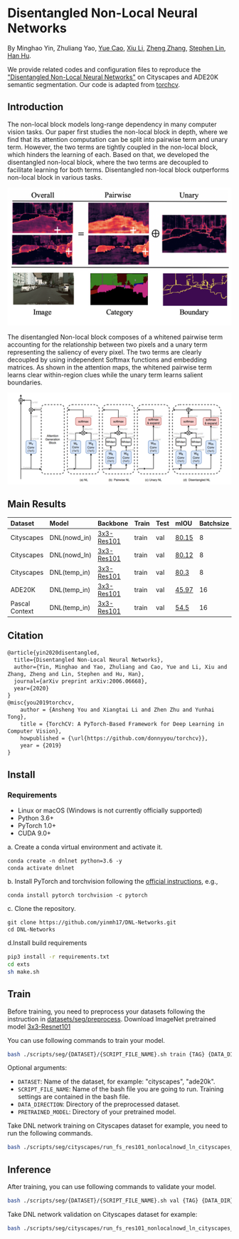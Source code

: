 # Disentangled Non-Local Neural Networks

By Minghao Yin, Zhuliang Yao, [Yue Cao](http://yue-cao.me/), [Xiu Li](https://scholar.google.com/citations?user=Xrh1OIUAAAAJ&hl=zh-CN), [Zheng Zhang](https://stupidzz.github.io/), [Stephen Lin](https://scholar.google.com/citations?hl=zh-CN&user=c3PYmxUAAAAJ), [Han Hu](https://ancientmooner.github.io/).

We provide related codes and configuration files to reproduce the ["Disentangled Non-Local Neural Networks"](https://arxiv.org/pdf/2006.06668.pdf) on Cityscapes and ADE20K semantic segmentation. Our code is adapted from [torchcv](https://github.com/donnyyou/torchcv).

## Introduction 

The non-local block models long-range dependency in many computer vision tasks. Our paper first studies the non-local block in depth, where we find that its attention computation can be split into pairwise term and unary term. However, the two terms are tightly coupled in the non-local block, which hinders the learning of each. 
Based on that, we developed the disentangled non-local block, where the two terms are decoupled to facilitate learning for both terms. Disentangled non-local block outperforms non-local block in various tasks.

<div align="center">
  <img src="demo/dnl.png" width="600" />
</div>

The disentangled Non-local block composes of a whitened pairwise term accounting for the relationship between two pixels and a unary term representing the saliency of every pixel. The two terms are clearly decoupled by using independent Softmax functions and embedding matrices. As shown in the attention maps, the whitened pairwise term learns clear within-region clues while the unary term learns salient boundaries.

<div align="center">
  <img src="demo/dnl_structure.PNG" width="600" />
</div>

## Main Results

| Dataset | Model | Backbone | Train | Test | mIOU | Batchsize | Scripts |
|:--------|:---------|:------|:------|:------|:------|:------|:------|
| Cityscapes | DNL(nowd_in) | [3x3-Res101](https://drive.google.com/open?id=1bUzCKazlh8ElGVYWlABBAb0b0uIqFgtR) | train | val | [80.15](https://drive.google.com/drive/folders/1wp14HRKZjNzU5rjmDi4zen-w-0Z8LSMs) | 8 | [DNL_nowd_in](https://github.com/yinmh17/DNL-Networks/blob/master/scripts/seg/cityscapes/run_fs_res101_nonlocalnowd_in_cityscapes_seg.sh)|
| Cityscapes | DNL(nowd_ln) | [3x3-Res101](https://drive.google.com/open?id=1bUzCKazlh8ElGVYWlABBAb0b0uIqFgtR) | train | val | [80.12](https://drive.google.com/drive/folders/1LZDxjdr4z7MDTuOR0r_KZEuLNRkymFf_) | 8 | [DNL_nowd_ln](https://github.com/yinmh17/DNL-Networks/blob/master/scripts/seg/cityscapes/run_fs_res101_nonlocalnowd_ln_cityscapes_seg.sh)|
| Cityscapes | DNL(temp_in) | [3x3-Res101](https://drive.google.com/open?id=1bUzCKazlh8ElGVYWlABBAb0b0uIqFgtR) | train | val | [80.3](https://drive.google.com/drive/folders/1aDvuBFi9cFBxo87syPewpjR2eAvNUtv-) | 8 | [DNL_temp_in](https://github.com/yinmh17/DNL-Networks/blob/master/scripts/seg/cityscapes/run_fs_res101_nonlocal_in_cityscapes_seg.sh)|
| ADE20K | DNL(temp_in) | [3x3-Res101](https://drive.google.com/open?id=1bUzCKazlh8ElGVYWlABBAb0b0uIqFgtR) | train | val | [45.97](https://drive.google.com/drive/folders/1zTqdDcAyyWPZwTp3ktc7uDClAAwjjStc) | 16 | [DNL_temp_in](https://github.com/yinmh17/DNL-Networks/blob/master/scripts/seg/ade20k/run_fs_res101_nonlocalbn_ade20k_seg.sh)|
| Pascal Context | DNL(temp_in) | [3x3-Res101](https://drive.google.com/open?id=1bUzCKazlh8ElGVYWlABBAb0b0uIqFgtR) | train | val | [54.5](https://drive.google.com/file/d/1Z0KAd2-G1XWkvAmruH41LMO0iHCTQf7C/view?usp=sharing) | 16 | [DNL_nowd_ln](https://github.com/yinmh17/DNL-Networks/blob/master/scripts/seg/pcontext/run_fs_res101_nonlocalnowd_pcontext_seg.sh)|



## Citation
```
@article{yin2020disentangled,
  title={Disentangled Non-Local Neural Networks},
  author={Yin, Minghao and Yao, Zhuliang and Cao, Yue and Li, Xiu and Zhang, Zheng and Lin, Stephen and Hu, Han},
  journal={arXiv preprint arXiv:2006.06668},
  year={2020}
}
@misc{you2019torchcv,
    author = {Ansheng You and Xiangtai Li and Zhen Zhu and Yunhai Tong},
    title = {TorchCV: A PyTorch-Based Framework for Deep Learning in Computer Vision},
    howpublished = {\url{https://github.com/donnyyou/torchcv}},
    year = {2019}
}
```

## Install

### Requirements

- Linux or macOS (Windows is not currently officially supported)
- Python 3.6+
- PyTorch 1.0+
- CUDA 9.0+ 

a. Create a conda virtual environment and activate it.

```shell
conda create -n dnlnet python=3.6 -y
conda activate dnlnet
```
b. Install PyTorch and torchvision following the [official instructions](https://pytorch.org/), e.g.,

```shell
conda install pytorch torchvision -c pytorch
```

c. Clone the repository.

```shell
git clone https://github.com/yinmh17/DNL-Networks.git
cd DNL-Networks
```

d.Install build requirements 
```bash
pip3 install -r requirements.txt
cd exts
sh make.sh
```

## Train
Before training, you need to preprocess your datasets following the instruction in [datasets/seg/preprocess](https://github.com/yinmh17/DNL-Networks/tree/master/datasets/seg).
Download ImageNet pretrained model [3x3-Resnet101](https://drive.google.com/open?id=1bUzCKazlh8ElGVYWlABBAb0b0uIqFgtR)

You can use following commands to train your model.
```bash
bash ./scripts/seg/{DATASET}/{SCRIPT_FILE_NAME}.sh train {TAG} {DATA_DIR}  {PRETRAINED_MODEL} 
```

Optional arguments:
- `DATASET`: Name of the dataset, for example: "cityscapes", "ade20k".
- `SCRIPT_FILE_NAME`: Name of the bash file you are going to run. Training settings are contained in the bash file.
- `DATA_DIRECTION`: Directory of the preprocessed dataset.
- `PRETRAINED_MODEL`: Directory of  your pretrained model.

Take DNL network training on Cityscapes dataset for example, you need to run the following commands.
```bash
bash ./scripts/seg/cityscapes/run_fs_res101_nonlocalnowd_ln_cityscapes_seg.sh train tag  /torchcv/data/cityscapes   ./pretrained_models/3x3resnet101-imagenet.pth 
```

## Inference
After training, you can use following commands to validate your model.
```bash
bash ./scripts/seg/{DATASET}/{SCRIPT_FILE_NAME}.sh val {TAG} {DATA_DIR} 
```

Take DNL network validation on Cityscapes dataset for example:
```bash
bash ./scripts/seg/cityscapes/run_fs_res101_nonlocalnowd_ln_cityscapes_seg.sh val tag  /torchcv/data/cityscapes  
```

